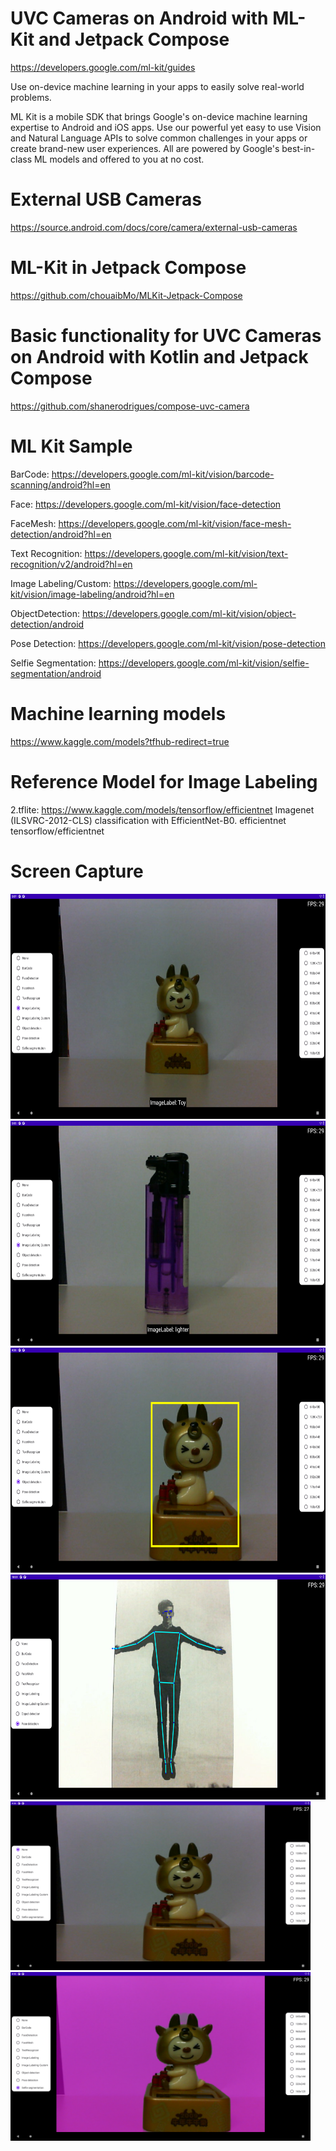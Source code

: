 # UVC Cameras on Android with ML-Kit and Jetpack Compose

https://developers.google.com/ml-kit/guides

Use on-device machine learning in your apps to easily solve real-world problems.

ML Kit is a mobile SDK that brings Google's on-device machine learning expertise to Android and iOS apps. Use our powerful yet easy to use Vision and Natural Language APIs to solve common challenges in your apps or create brand-new user experiences. All are powered by Google's best-in-class ML models and offered to you at no cost.

# External USB Cameras 

https://source.android.com/docs/core/camera/external-usb-cameras

# ML-Kit in Jetpack Compose

https://github.com/chouaibMo/MLKit-Jetpack-Compose

# Basic functionality for UVC Cameras on Android with Kotlin and Jetpack Compose

https://github.com/shanerodrigues/compose-uvc-camera

# ML Kit Sample

BarCode: https://developers.google.com/ml-kit/vision/barcode-scanning/android?hl=en

Face: https://developers.google.com/ml-kit/vision/face-detection

FaceMesh: https://developers.google.com/ml-kit/vision/face-mesh-detection/android?hl=en

Text Recognition: https://developers.google.com/ml-kit/vision/text-recognition/v2/android?hl=en

Image Labeling/Custom: https://developers.google.com/ml-kit/vision/image-labeling/android?hl=en

ObjectDetection: https://developers.google.com/ml-kit/vision/object-detection/android

Pose Detection: https://developers.google.com/ml-kit/vision/pose-detection

Selfie Segmentation: https://developers.google.com/ml-kit/vision/selfie-segmentation/android

#  Machine learning models

https://www.kaggle.com/models?tfhub-redirect=true

# Reference Model for Image Labeling

2.tflite: https://www.kaggle.com/models/tensorflow/efficientnet 
Imagenet (ILSVRC-2012-CLS) classification with EfficientNet-B0.
efficientnet
tensorflow/efficientnet

# Screen Capture

<img src="images/detectImageLabel.png" width="640" height="360"> <img src="images/detectImageLabelCustom.png" width="640" height="360">
<img src="images/detectObject.png" width="640" height="360">
<img src="images/detectPose.png" width="640" height="360">
<img src="images/detectSelfieSegmentOrg.png" width="480" height="270"> <img src="images/detectSelfieSegment.png" width="480" height="270">
